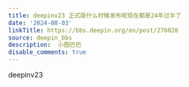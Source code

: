 ```yaml
---
title: deepinv23 正式版什么时候发布呢现在都是24年过半了
date: '2024-08-03'
linkTitle: https://bbs.deepin.org/en/post/276020
source: deepin_bbs
description:  小图巴巴 
disable_comments: true
---
```

deepinv23 
